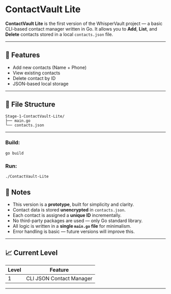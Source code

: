 # ContactVault Lite

**ContactVault Lite** is the first version of the WhisperVault project — a basic CLI-based contact manager written in Go. It allows you to **Add**, **List**, and **Delete** contacts stored in a local `contacts.json` file.

---

## 🔧 Features

- Add new contacts (Name + Phone)
- View existing contacts
- Delete contact by ID
- JSON-based local storage

---

## 📁 File Structure

    Stage-1-ContactVault-Lite/
    ├── main.go
    └── contacts.json


---

### Build:

    go build

### Run:

    ./ContactVault-Lite

## 📝 Notes

- This version is a **prototype**, built for simplicity and clarity.
- Contact data is stored **unencrypted** in `contacts.json`.
- Each contact is assigned a **unique ID** incrementally.
- No third-party packages are used — only Go standard library.
- All logic is written in a **single `main.go` file** for minimalism.
- Error handling is basic — future versions will improve this.

---

## 📈 Current Level

| Level | Feature                              |
|-------|--------------------------------------|
| 1     | CLI JSON Contact Manager             |

---